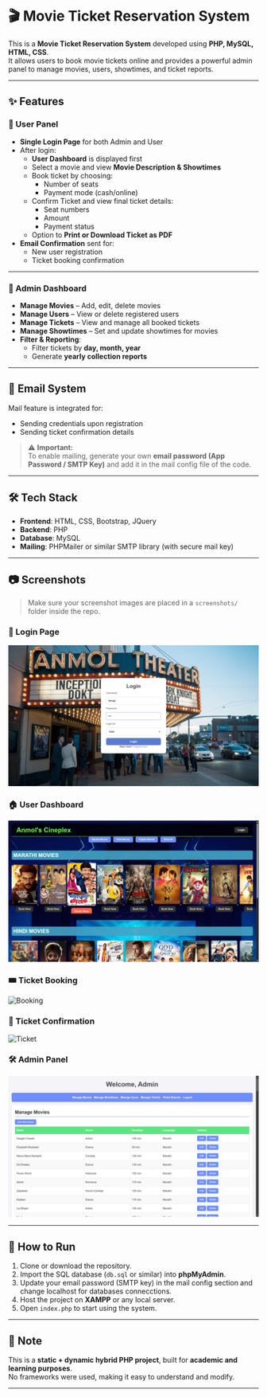 # 🎬 Movie Ticket Reservation System

This is a **Movie Ticket Reservation System** developed using **PHP, MySQL, HTML, CSS**.  
It allows users to book movie tickets online and provides a powerful admin panel to manage movies, users, showtimes, and ticket reports.

---

## ✨ Features

### 👤 User Panel

- **Single Login Page** for both Admin and User  
- After login:
  - **User Dashboard** is displayed first
  - Select a movie and view **Movie Description & Showtimes**
  - Book ticket by choosing:
    - Number of seats  
    - Payment mode (cash/online)
  - Confirm Ticket and view final ticket details:
    - Seat numbers  
    - Amount  
    - Payment status
  - Option to **Print or Download Ticket as PDF**
- **Email Confirmation** sent for:
  - New user registration
  - Ticket booking confirmation

---

### 🔐 Admin Dashboard

- **Manage Movies** – Add, edit, delete movies
- **Manage Users** – View or delete registered users
- **Manage Tickets** – View and manage all booked tickets
- **Manage Showtimes** – Set and update showtimes for movies
- **Filter & Reporting**:
  - Filter tickets by **day, month, year**
  - Generate **yearly collection reports**

---

## 📧 Email System

Mail feature is integrated for:

- Sending credentials upon registration
- Sending ticket confirmation details

> ⚠️ **Important:**  
> To enable mailing, generate your own **email password (App Password / SMTP Key)** and add it in the mail config file of the code.

---

## 🛠️ Tech Stack

- **Frontend**: HTML, CSS, Bootstrap, JQuery  
- **Backend**: PHP  
- **Database**: MySQL  
- **Mailing**: PHPMailer or similar SMTP library (with secure mail key)

---

## 📷 Screenshots

> Make sure your screenshot images are placed in a `screenshots/` folder inside the repo.

### 🔐 Login Page  
![Login](Screenshots/Login_page_Both.png)

### 🏠 User Dashboard  
![Dashboard](screenshots/user_dashboard.png)

### 🎟️ Ticket Booking  
![Booking](screenshots/booking.png)

### 🧾 Ticket Confirmation  
![Ticket](screenshots/ticket.png)

### 🛠️ Admin Panel  
![Admin](screenshots/admin_dashboard.png)

---

## 🚀 How to Run

1. Clone or download the repository.
2. Import the SQL database (`db.sql` or similar) into **phpMyAdmin**.
3. Update your email password (SMTP key) in the mail config section and change localhost for databases connecctions.
4. Host the project on **XAMPP** or any local server.
5. Open `index.php` to start using the system.

---

## 📌 Note

This is a **static + dynamic hybrid PHP project**, built for **academic and learning purposes**.  
No frameworks were used, making it easy to understand and modify.

---
